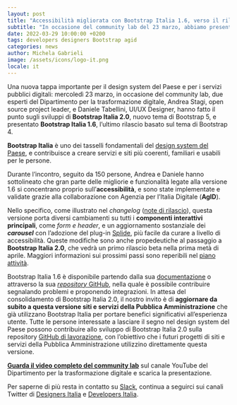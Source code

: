 ```yaml
---
layout: post
title: "Accessibilità migliorata con Bootstrap Italia 1.6, verso il rilascio di 2.0"
subtitle: "In occasione del community lab del 23 marzo, abbiamo presentato gli ultimi aggiornamenti della libreria alla base di siti e servizi della PA"
date: 2022-03-29 10:00:00 +0200
tags: developers designers Bootstrap agid
categories: news
author: Michela Gabrieli
image: /assets/icons/logo-it.png
locale: it
---
```


Una nuova tappa importante per il design system del Paese e per i servizi pubblici digitali: mercoledì 23 marzo, in occasione del community lab, due esperti del Dipartimento per la trasformazione digitale, Andrea Stagi, open source project leader, e Daniele Tabellini, UI/UX Designer, hanno fatto il punto sugli sviluppi di **Bootstrap Italia 2.0**, nuovo tema di Bootstrap 5, e presentato **Bootstrap Italia 1.6**, l’ultimo rilascio basato sul tema di Bootstrap 4.

**Bootstrap Italia** è uno dei tasselli fondamentali del [design system del Paese](https://designers.italia.it/notizie/Per-un-2022-ricco-di-sfide/), e contribuisce a creare servizi e siti più coerenti, familiari e usabili per le persone.

Durante l’incontro, seguito da 150 persone, Andrea e Daniele hanno sottolineato che gran parte delle migliorie e funzionalità legate alla versione 1.6 si concentrano proprio sull’**accessibilità**, e sono state implementate e validate grazie alla collaborazione con Agenzia per l’Italia Digitale (**AgID**). 

Nello specifico, come illustrato nel *changelog* ([note di rilascio](https://github.com/italia/bootstrap-italia/releases/tag/v1.6.0)), questa versione porta diversi cambiamenti su tutti i **componenti interattivi principali**, come *form e header*, e un aggiornamento sostanziale dei ***carousel*** con l’adozione del plug-in [Splide](https://splidejs.com/), più facile da curare a livello di accessibilità. Queste modifiche sono anche propedeutiche al passaggio a **Bootstrap Italia 2.0**, che vedrà un primo rilascio beta nella prima metà di aprile. Maggiori informazioni sui prossimi passi sono reperibili nel [piano attività](https://designers.italia.it/piano-attivita/).

Bootstrap Italia 1.6 è disponibile partendo dalla sua [documentazione](https://italia.github.io/bootstrap-italia) o attraverso la sua [*repository* GitHub](https://github.com/italia/bootstrap-italia/), nella quale è possibile contribuire segnalando problemi e proponendo integrazioni. In attesa del consolidamento di Bootstrap Italia 2.0, il nostro invito è di **aggiornare da subito a questa versione siti e servizi della Pubblica Amministrazione** che già utilizzano Bootstrap Italia per portare benefici significativi all’esperienza utente.
Tutte le persone interessate a lasciare il segno nel design system del Paese possono contribuire allo sviluppo di Bootstrap Italia 2.0 sulla repository [GitHub di lavorazione](https://github.com/italia/bootstrap-italia-next), con l’obiettivo che i futuri progetti di siti e servizi della Pubblica Amministrazione utilizzino direttamente questa versione. 

**[Guarda il video completo del community lab](https://www.youtube.com/watch?v=dQVy8DLPJbY)** sul canale YouTube del Dipartimento per la trasformazione digitale e scarica la presentazione.

Per saperne di più resta in contatto su [Slack](https://slack.developers.italia.it), continua a seguirci sui canali Twitter di [Designers Italia](https://twitter.com/DesignersITA) e [Developers Italia](https://twitter.com/developersITA).
